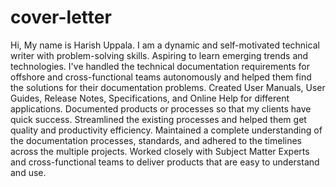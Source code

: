 # cover-letter

Hi, My name is Harish Uppala. I am a dynamic and self-motivated technical writer with problem-solving skills. Aspiring to learn emerging trends and technologies.
I've handled the technical documentation requirements for offshore and cross-functional teams autonomously and helped them find the solutions for their documentation problems.
Created User Manuals, User Guides, Release Notes, Specifications, and Online Help for different applications.
Documented products or processes so that my clients have quick success.
Streamlined the existing processes and helped them get quality and productivity efficiency.
Maintained a complete understanding of the documentation processes, standards, and adhered to the timelines across the multiple projects.
Worked closely with Subject Matter Experts and cross-functional teams to deliver products that are easy to understand and use.
